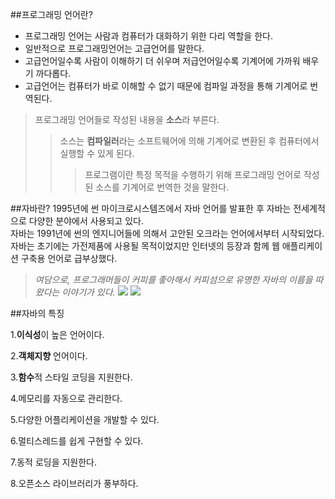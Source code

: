 ##프로그래밍 언어란?

-  프로그래밍 언어는 사람과 컴퓨터가 대화하기 위한 다리 역할을 한다.  
-  일반적으로 프로그래밍언어는 고급언어를 말한다. 
-  고급언어일수록 사람이 이해하기 더 쉬우며 저급언어일수록 기계어에 가까워 배우기 까다롭다.  
-  고급언어는 컴퓨터가 바로 이해할 수 없기 때문에 컴파일 과정을 통해 기계어로 번역된다.  

>프로그래밍 언어들로 작성된 내용을 **소스**라 부른다.  
>>소스는 **컴파일러**라는 소프트웨어에 의해 기계어로 변환된 후 컴퓨터에서 실행할 수 있게 된다.  
>>>프로그램이란 특정 목적을 수행하기 위해 프로그래밍 언어로 작성된 소스를 기계어로 번역한 것을 말한다.  



##자바란?
1995년에 썬 마이크로시스템즈에서 자바 언어를 발표한 후 자바는 전세계적으로 다양한 분야에서 사용되고 있다.  
자바는 1991년에 썬의 엔지니어들에 의해서 고안된 오크라는 언어에서부터 시작되었다.  
자바는 초기에는 가전제품에 사용될 목적이었지만 인터넷의 등장과 함께 웹 애플리케이션 구축용 언어로 급부상했다. 
 
  >*여담으로, 프로그래머들이 커피를 좋아해서 커피섬으로 유명한 자바의 이름을 따왔다는 이야기가 있다.*
![](http://www.cbronline.com/wp-content/uploads/2016/06/Java.png) ![](http://www.bestourism.com/img/items/big/8037/The-Island-of-Java_Indonesian-beauty_15190.jpg)




##자바의 특징

1.**이식성**이 높은 언어이다.  

2.**객체지향** 언어이다.  

3.**함수**적 스타일 코딩을 지원한다.  

4.메모리를 자동으로 관리한다.  

5.다양한 어플리케이션을 개발할 수 있다.  

6.멀티스레드를 쉽게 구현할 수 있다.  

7.동적 로딩을 지원한다.  

8.오픈소스 라이브러리가 풍부하다.  
